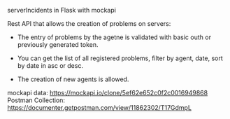 serverIncidents in Flask with mockapi

Rest API that allows the creation of problems on servers:

   - The entry of problems by the agetne is validated with basic
     outh or previously generated token.

   - You can get the list of all registered problems,
    filter by agent, date, sort by date in asc or desc.

   - The creation of new agents is allowed.

mockapi data: https://mockapi.io/clone/5ef62e652c0f2c0016949868
Postman Collection: https://documenter.getpostman.com/view/11862302/T17GdmpL
